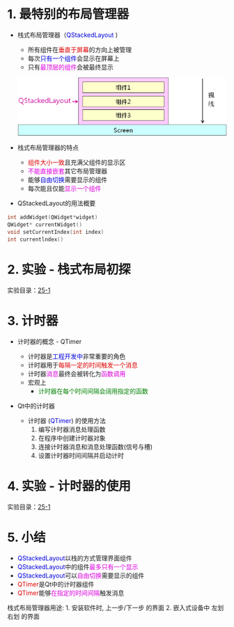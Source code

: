 # 1. 最特别的布局管理器
- 栈式布局管理器（<font color=#00d>QStackedLayout</font> )
    - 所有组件在<font color=#d00>垂直于屏幕</font>的方向上被管理
    - 每次<font color=#00d>只有一个组件</font>会显示在屏幕上
    - 只有<font color=#d0d>最顶层的组件</font>会被最终显示

    ![](vx_images/025_1.png)

- 栈式布局管理器的特点
    - <font color=#d00>组件大小一致</font>且充满父组件的显示区
    - <font color=#d0d>不能直接嵌套</font>其它布局管理器
    - 能够<font color=#00d>自甶切换</font>需要显示的组件
    - 每次能且仅能<font color=#d0d>显示一个组件</font>

- QStackedLayout的用法概要
```c
int addWidget(QWidget*widget)
QWidget* currentWidget()
void setCurrentIndex(int index)
int currentlndex()
```
# 2. 实验 - 栈式布局初探
实验目录：[25-1](vx_attachments\025_Layout_manager_4\25-1)

# 3. 计时器
- 计时器的概念 - QTimer
    - 计时器是<font color=#00d>工程开发中</font>非常重要的角色
    - 计时器用于<font color=#d00>每隔一定的时间触发一个消息</font>
    - 计时器<font color=#d0d>消息</font>最终会被转化为<font color=#d0d>函数调用</font>
    - 宏观上
        - <font color=green>计时器在每个时间间隔会阔用指定的函数</font>

- Qt中的计时器
    - 计时器 (<font color=#00d>QTimer</font>) 的使用方法
        1. 编写计时器消息处理函数
        2. 在程序中创建计时器对象
        3. 连接计时器消息和消息处理函数(信号与槽)
        4. 设置计时器时间间隔并启动计时

# 4. 实验 - 计时器的使用
实验目录：[25-1](vx_attachments\025_Layout_manager_4\25-1)

# 5. 小结
- <font color=#00d>QStackedLayout</font>以栈的方式管理界面组件
- <font color=#00d>QStackedLayout</font>中的组件<font color=#d0d>最多只有一个显示</font>
- <font color=#00d>QStackedLayout</font>可以<font color=#d0d>自甶切换</font>需要显示的组件
- <font color=#d00>QTimer</font>是Qt中的计时器组件
- <font color=#d00>QTimer</font>能够<font color=#d0d>在指定的时间间隔</font>触发消息

栈式布局管理器用途:
    1. 安装软件时, 上一步/下一步 的界面
    2. 嵌入式设备中 左划右划 的界面
